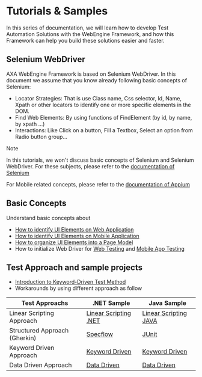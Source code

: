 # Tutorials & Samples
In this series of documentation, we will learn how to develop Test Automation Solutions with the WebEngine Framework, and how this Framework can help you build these solutions easier and faster.

## Selenium WebDriver
AXA WebEngine Framework is based on Selenium WebDriver. In this document we assume that you know already following basic concepts of Selenium:

* Locator Strategies: That is use Class name, Css selector, Id, Name, Xpath or other locators to identify one or more specific elements in the DOM.
* Find Web Elements: By using functions of FindElement (by id, by name, by xpath ...)
* Interactions: Like Click on a button, Fill a Textbox, Select an option from Radio button group...

> [!NOTE]
> In this tutorials, we won't discuss basic concepts of Selenium and Selenium WebDriver. For these subjects, please refer to the [documentation of Selenium](https://www.selenium.dev/documentation/)
>
> For Mobile related concepts, please refer to the [documentation of Appium](https://appium.io/docs/en/about-appium/intro/)

## Basic Concepts
Understand basic concepts about
* [How to identify UI Elements on Web Application](web-elements.md)
* [How to identify UI Elements on Mobile Application](app-elements.md)
* [How to organize UI Elements into a Page Model](page-model.md)
* How to initialize Web Driver for [Web Testing](web-driver.md) and [Mobile App Testing](appium-driver.md)

## Test Approach and sample projects

* [Introduction to Keyword-Driven Test Method](keyworddriven.md)
* Workarounds by using different approach as follow

|Test Approachs | .NET Sample | Java Sample|
|---------------|-------------|------------|
Linear Scripting Approach | [Linear Scripting .NET](linear-script-cs.md) | [Linear Scripting JAVA](linear-script-java.md)
Structured Approach (Gherkin) | [Specflow](gherkin-cs.md) | [JUnit](gherkin-java.md)
Keyword Driven Approach | [Keyword Driven](keyword-driven-cs.md) | [Keyword Driven](keyword-driven-java.md)
Data Driven Approach | [Data Driven](data-driven-cs.md) | [Data Driven](data-driven-java.md)



